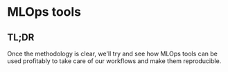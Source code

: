 # MLOps tools

## TL;DR

Once the methodology is clear, we'll try and see how MLOps tools can be used
profitably to take care of our workflows and make them reproducible.
